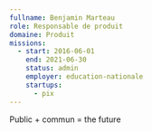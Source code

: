 ```yaml
---
fullname: Benjamin Marteau
role: Responsable de produit
domaine: Produit
missions:
  - start: 2016-06-01
    end: 2021-06-30
    status: admin
    employer: education-nationale
    startups:
      - pix
---
```

Public + commun = the future